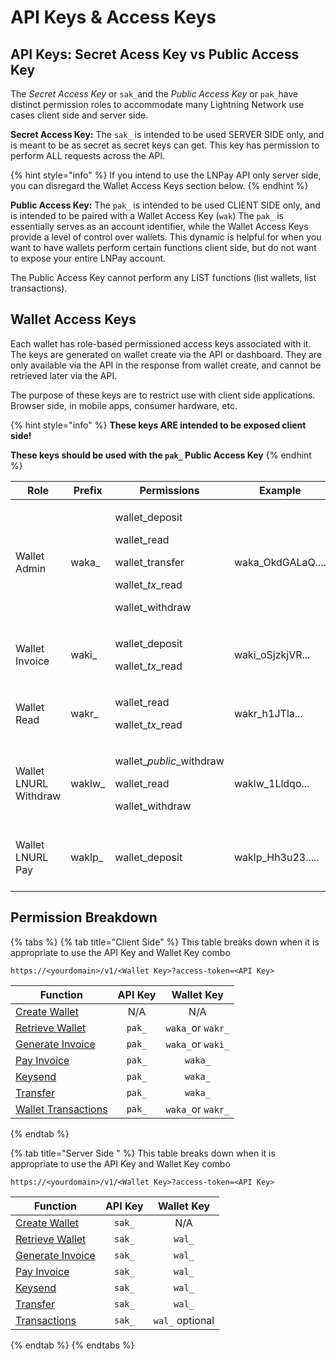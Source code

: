 # API Keys & Access Keys

## API Keys: Secret Acess Key vs Public Access Key

The _Secret Access Key_ or `sak_`and the _Public Access Key_ or `pak_`have distinct permission roles to accommodate many Lightning Network use cases client side and server side.&#x20;

**Secret Access Key:** The `sak_` is intended to be used SERVER SIDE only, and is meant to be as secret as secret keys can get. This key has permission to perform ALL requests across the API.&#x20;

{% hint style="info" %}
If you intend to use the LNPay API only server side, you can disregard the Wallet Access Keys section below.
{% endhint %}

**Public Access Key:** The `pak_` is intended to be used CLIENT SIDE only, and is intended to be paired with a Wallet Access Key (`wak`) The `pak_` is essentially serves as an account identifier, while the Wallet Access Keys provide a level of control over wallets. This dynamic is helpful for when you want to have wallets perform certain functions client side, but do not want to expose your entire LNPay account.

The Public Access Key cannot perform any LIST functions (list wallets, list transactions).

## Wallet Access Keys

Each wallet has role-based permissioned access keys associated with it. The keys are generated on wallet create via the API or dashboard. They are only available via the API in the response from wallet create‌, and cannot be retrieved later via the API.

The purpose of these keys are to restrict use with client side applications. Browser side, in mobile apps, consumer hardware, etc.&#x20;

{% hint style="info" %}
**These keys ARE intended to be exposed client side!**&#x20;

**These keys should be used with the `pak_` Public Access Key**
{% endhint %}

| Role                  | Prefix  | Permissions                                                                                                       | Example            | Notes                                                   |
| --------------------- | ------- | ----------------------------------------------------------------------------------------------------------------- | ------------------ | ------------------------------------------------------- |
| Wallet Admin          | waka\_  | <p>wallet_deposit</p><p>wallet_read</p><p>wallet_transfer</p><p>wallet_<em>tx</em>_read</p><p>wallet_withdraw</p> | waka\_OkdGALaQ.... |                                                         |
| Wallet Invoice        | waki\_  | <p>wallet_deposit</p><p>wallet_<em>tx</em>_read</p>                                                               | waki\_oSjzkjVR...  |                                                         |
| Wallet Read           | wakr\_  | <p>wallet_read</p><p>wallet_<em>tx</em>_read</p>                                                                  | wakr\_h1JTla...    |                                                         |
| Wallet LNURL Withdraw | waklw\_ | <p>wallet_<em>public</em>_withdraw</p><p>wallet_read</p><p>wallet_withdraw</p>                                    | waklw\_1Lldqo...   | This key does not need an API key in order to withdraw! |
| Wallet LNURL Pay      | waklp\_ | wallet\_deposit                                                                                                   | waklp\_Hh3u23..... | This is only for RECEIVING lnurlpay requests            |

## Permission Breakdown

{% tabs %}
{% tab title="Client Side" %}
This table breaks down when it is appropriate to use the API Key and Wallet Key combo

```
https://<yourdomain>/v1/<Wallet Key>?access-token=<API Key>
```

| Function                                                       | API Key |     Wallet Key    |
| -------------------------------------------------------------- | :-----: | :---------------: |
| [Create Wallet](../wallets/create.md)                          |   N/A   |        N/A        |
| [Retrieve Wallet](../wallets/retrieve.md)                      |  `pak_` | `waka_`or `wakr_` |
| [Generate Invoice](../wallet-transactions/generate-invoice.md) |  `pak_` | `waka_`or `waki_` |
| [Pay Invoice](../wallet-transactions/pay-invoice.md)           |  `pak_` |      `waka_`      |
| [Keysend](../wallet-streaming-payments/keysend.md)             |  `pak_` |      `waka_`      |
| [Transfer](../wallet-transactions/transfers.md)                |  `pak_` |      `waka_`      |
| [Wallet Transactions](../wallet-transactions/)                 |  `pak_` | `waka_`or `wakr_` |
{% endtab %}

{% tab title="Server Side " %}
This table breaks down when it is appropriate to use the API Key and Wallet Key combo

```
https://<yourdomain>/v1/<Wallet Key>?access-token=<API Key>
```

| Function                                                       | API Key |    Wallet Key   |
| -------------------------------------------------------------- | :-----: | :-------------: |
| [Create Wallet](../wallets/create.md)                          |  `sak_` |       N/A       |
| [Retrieve Wallet](../wallets/retrieve.md)                      |  `sak_` |      `wal_`     |
| [Generate Invoice](../wallet-transactions/generate-invoice.md) |  `sak_` |      `wal_`     |
| [Pay Invoice](../wallet-transactions/pay-invoice.md)           |  `sak_` |      `wal_`     |
| [Keysend](../wallet-streaming-payments/keysend.md)             |  `sak_` |      `wal_`     |
| [Transfer](../wallet-transactions/transfers.md)                |  `sak_` |      `wal_`     |
| [Transactions](../wallet-transactions/)                        |  `sak_` | `wal_` optional |
{% endtab %}
{% endtabs %}

